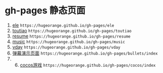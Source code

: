 # gh-pages 静态页面
1. [ele](https://hugeorange.github.io/gh-pages/ele) `https://hugeorange.github.io/gh-pages/ele`
2. [toutiao](https://hugeorange.github.io/gh-pages/toutiao)  `https://hugeorange.github.io/gh-pages/toutiao`
3. [resume](https://hugeorange.github.io/gh-pages/resume)  `https://hugeorange.github.io/gh-pages/resume`
4. [music](https://hugeorange.github.io/gh-pages/music)  `https://hugeorange.github.io/gh-pages/music`
5. [vday](https://hugeorange.github.io/gh-pages/vday)  `https://hugeorange.github.io/gh-pages/vday`
6. [弹幕演示页面](https://hugeorange.github.io/gh-pages/bullets/index) `https://hugeorange.github.io/gh-pages/bullets/index`
7. 6. [cocos游戏](https://hugeorange.github.io/gh-pages/cocos/index) `https://hugeorange.github.io/gh-pages/cocos/index`